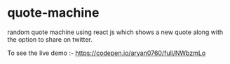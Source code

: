 # quote-machine
random quote machine using react js which shows a new quote along with the option to share on twitter.

To see the live demo :-
https://codepen.io/aryan0760/full/NWbzmLo

